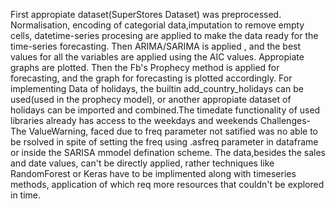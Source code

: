 First appropiate dataset(SuperStores Dataset) was preprocessed. 
Normalisation, encoding of categorial data,imputation to remove empty cells, 
datetime-series procesing are applied to make the data ready for the time-series forecasting.
Then ARIMA/SARIMA is applied , and the best values for all the variables are applied using the AIC values.
Appropiate graphs are plotted.
Then the Fb's Prophecy method is applied for forecasting, and the graph for forecasting is plotted accordingly.
For implementing Data of holidays, the builtin add_country_holidays can be used(used in the prophecy model), 
or another appropiate dataset of holidays can be imported and combined.The timedate functionality of used libraries already has access to the weekdays and weekends
Challenges- The ValueWarning, faced due to freq parameter not satified was no able to be rsolved in spite of setting 
the freq using .asfreq parameter in dataframe or inside the SARISA mmodel defination scheme.
The data,besides the sales and date values, can't be directly applied, 
rather techniques like RandomForest or Keras have to be implimented along with timeseries methods, 
application of which req more resources that couldn't be explored in time.